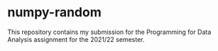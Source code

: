 # numpy-random
This repository contains my submission for the Programming for Data Analysis assignment for the 2021/22 semester.
